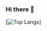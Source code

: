 ### Hi there 👋

[![Top Langs](https://github-readme-stats.vercel.app/api/top-langs/?username=GillesVanPellicom&layout=compact)]
